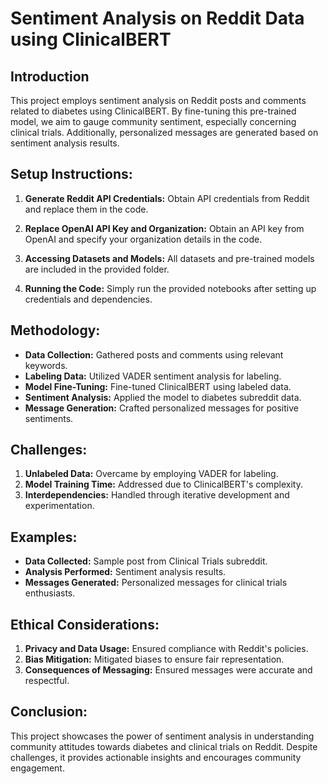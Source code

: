 # Sentiment Analysis on Reddit Data using ClinicalBERT

## Introduction

This project employs sentiment analysis on Reddit posts and comments related to diabetes using ClinicalBERT. By fine-tuning this pre-trained model, we aim to gauge community sentiment, especially concerning clinical trials. Additionally, personalized messages are generated based on sentiment analysis results.

## Setup Instructions:

1. **Generate Reddit API Credentials:**
   Obtain API credentials from Reddit and replace them in the code.

2. **Replace OpenAI API Key and Organization:**
   Obtain an API key from OpenAI and specify your organization details in the code.

3. **Accessing Datasets and Models:**
   All datasets and pre-trained models are included in the provided folder.

4. **Running the Code:**
   Simply run the provided notebooks after setting up credentials and dependencies.

## Methodology:

- **Data Collection:** Gathered posts and comments using relevant keywords.
- **Labeling Data:** Utilized VADER sentiment analysis for labeling.
- **Model Fine-Tuning:** Fine-tuned ClinicalBERT using labeled data.
- **Sentiment Analysis:** Applied the model to diabetes subreddit data.
- **Message Generation:** Crafted personalized messages for positive sentiments.

## Challenges:

1. **Unlabeled Data:** Overcame by employing VADER for labeling.
2. **Model Training Time:** Addressed due to ClinicalBERT's complexity.
3. **Interdependencies:** Handled through iterative development and experimentation.

## Examples:

- **Data Collected:** Sample post from Clinical Trials subreddit.
- **Analysis Performed:** Sentiment analysis results.
- **Messages Generated:** Personalized messages for clinical trials enthusiasts.

## Ethical Considerations:

1. **Privacy and Data Usage:** Ensured compliance with Reddit's policies.
2. **Bias Mitigation:** Mitigated biases to ensure fair representation.
3. **Consequences of Messaging:** Ensured messages were accurate and respectful.

## Conclusion:

This project showcases the power of sentiment analysis in understanding community attitudes towards diabetes and clinical trials on Reddit. Despite challenges, it provides actionable insights and encourages community engagement.

